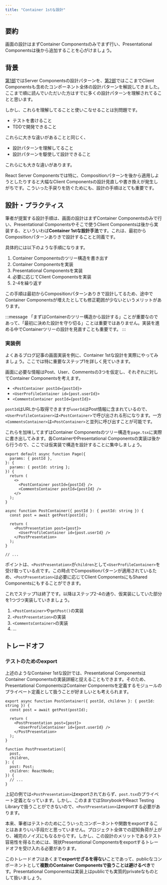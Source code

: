 ```yaml
---
title: "Container 1stな設計"
---
```


## 要約

画面の設計はまずContainer Componentsのみでまず行い、Presentational Componentsは後から追加することを心がけましょう。

## 背景

[第1部](part_1)ではServer Componentsの設計パターンを、[第2部](part_2)ではここまでClient Componentsも含めたコンポーネント全体の設計パターンを解説してきました。ここまで順に読んでいただいた方はすでに多くの設計パターンを理解されてることと思います。

しかし、これらを理解してることと使いこなせることは別問題です。

- テストを書けること
- TDDで開発できること

これらに大きな違いがあることと同じく、

- 設計パターンを理解してること
- 設計パターンを駆使して設計できること

これらにも大きな違いがあります。

React Server Componentsでは特に、Compositionパターンを後から適用しようとしたりすると大幅なClient Componentsの設計見直しや書き換えが発生しがちです。こういった手戻りを防ぐためにも、設計の手順はとても重要です。

## 設計・プラクティス

筆者が提案する設計手順は、画面の設計はまずContainer Componentsのみで行い、Presentational Componentsやそこで使うClient Componentsは後から実装する、といういわば**Container 1stな設計手法**です。これは、最初からCompositionパターンありきで設計することと同義です。

具体的には以下のような手順になります。

1. Container Componentsのツリー構造を書き出す
2. Container Componentsを実装
3. Presentational Componentsを実装
4. 必要に応じてClient Componentsを実装
5. 2-4を繰り返す

この手順は最初からCompositionパターンありきで設計してるため、途中でContainer Componentsが増えたとしても修正範囲が少ないというメリットがあります。

:::message
「まずはContainerのツリー構造から設計する」ことが重要なのであって、「最初に決めた設計を守り切る」ことは重要ではありません。実装を進める中でContainerツリーの設計を見直すことも重要です。
:::

### 実装例

よくあるブログ記事の画面実装を例に、Container 1stな設計を実際にやってみましょう。ここでは特に重要なステップ1を詳しく見ていきます。

画面に必要な情報はPost、User、Commentsの3つを仮定し、それぞれに対してContainer Componentsを考えます。

- `<PostContainer postId={postId}>`
- `<UserProfileContainer id={post.userId}>`
- `<CommentsContainer postId={postId}>`

`postId`はURLから取得できますが`userId`はPost情報に含まれているので、`<UserProfileContainer>`は`<PostContainer>`で呼び出される形になります。一方`<CommentsContainer>`は`<PostContainer>`と並列に呼び出すことが可能です。

これらを加味してまずはContainer Componentsのツリー構造を`page.tsx`に実際に書き出してみます。各ContainerやPresentational Componentsの実装は後から行うので、ここでは仮実装で構造を設計することに集中しましょう。

```tsx
export default async function Page({
  params: { postId },
}: {
  params: { postId: string };
}) {
  return (
    <>
      <PostContainer postId={postId} />
      <CommentsContainer postId={postId} />
    </>
  );
}

async function PostContainer({ postId }: { postId: string }) {
  const post = await getPost(postId);

  return (
    <PostPresentation post={post}>
      <UserProfileContainer id={post.userId} />
    </PostPresentation>
  );
}

// ...
```

ポイントは、`<PostPresentation>`が`children`として`<UserProfileContainer>`を受け取っている点です。この時点でCompositionパターンが適用されているため、`<PostPresentation>`は必要に応じてClient ComponentsにもShared Componentsにもすることができます。

これでステップ1は終了です。以降はステップ2-4の通り、仮実装にしていた部分を1つづつ実装していきましょう。

1. `<PostContainer>`や`getPost()`の実装
2. `<PostPresentation>`の実装
3. `<CommentsContainer>`の実装
4. ...

## トレードオフ

### テストのためのexport

上述のようなContainer 1stな設計では、Presentational ComponentsはContainer Componentsの実装詳細と捉えることもできます。そのため、Presentational ComponentsはContainer Componentsを定義するモジュールのプライベート定義として扱うことが好ましいとも考えられます。

```tsx :app/post.tsx
export async function PostContainer({ postId, children }: { postId: string }) {
  const post = await getPost(postId);

  return (
    <PostPresentation post={post}>
      <UserProfileContainer id={post.userId} />
    </PostPresentation>
  );
}

function PostPresentation({
  post,
  children,
}: {
  post: Post;
  children: ReactNode;
}) {
  // ...
}
```

上記の例では`<PostPresentation>`はexportされておらず、`post.tsx`のプライベート定義となっています。しかし、このままではStorybookやReact Testing Libraryで扱うことができないので、`<PostPresentation>`はexportする必要があります。

本来、筆者はテストのためにこういったコンポーネントや関数をexportすることはあまりいい手段だと思っていません。プロジェクト全体での認知負荷が上がり、補完のノイズにもなるからです。しかし、この設計のメリットであるテスト容易性を得るためには、現状Presentational Componentsをexportするトレードオフを受け入れる必要があります。

このトレードオフはあくまで**exportせざるを得ない**ことであって、publicなコンポーネントとして**複数のContainer Componentsで扱うことは避けるべき**です。Presentational Componentsは実装上はpublicでも実質的privateなものとして扱いましょう。
